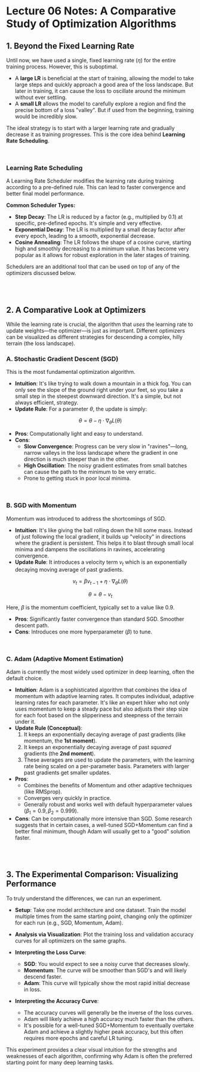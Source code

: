 # Lecture 06 Notes: A Comparative Study of Optimization Algorithms

## 1. Beyond the Fixed Learning Rate

Until now, we have used a single, fixed learning rate ($\eta$) for the entire training process. However, this is suboptimal.
- A **large LR** is beneficial at the start of training, allowing the model to take large steps and quickly approach a good area of the loss landscape. But later in training, it can cause the loss to oscillate around the minimum without ever settling.
- A **small LR** allows the model to carefully explore a region and find the precise bottom of a loss "valley". But if used from the beginning, training would be incredibly slow.

The ideal strategy is to start with a larger learning rate and gradually decrease it as training progresses. This is the core idea behind **Learning Rate Scheduling**.

<br>

### Learning Rate Scheduling
A Learning Rate Scheduler modifies the learning rate during training according to a pre-defined rule. This can lead to faster convergence and better final model performance.

**Common Scheduler Types:**
- **Step Decay**: The LR is reduced by a factor (e.g., multiplied by 0.1) at specific, pre-defined epochs. It's simple and very effective.
- **Exponential Decay**: The LR is multiplied by a small decay factor after every epoch, leading to a smooth, exponential decrease.
- **Cosine Annealing**: The LR follows the shape of a cosine curve, starting high and smoothly decreasing to a minimum value. It has become very popular as it allows for robust exploration in the later stages of training.

Schedulers are an additional tool that can be used on top of any of the optimizers discussed below.

<br>
<br>

## 2. A Comparative Look at Optimizers

While the learning rate is crucial, the algorithm that *uses* the learning rate to update weights—the optimizer—is just as important. Different optimizers can be visualized as different strategies for descending a complex, hilly terrain (the loss landscape).

### A. Stochastic Gradient Descent (SGD)
This is the most fundamental optimization algorithm.
- **Intuition**: It's like trying to walk down a mountain in a thick fog. You can only see the slope of the ground right under your feet, so you take a small step in the steepest downward direction. It's a simple, but not always efficient, strategy.
- **Update Rule**: For a parameter $\theta$, the update is simply:

$$
\theta = \theta - \eta \cdot \nabla_{\theta}L(\theta)
$$

- **Pros**: Computationally light and easy to understand.
- **Cons**:
    - **Slow Convergence**: Progress can be very slow in "ravines"—long, narrow valleys in the loss landscape where the gradient in one direction is much steeper than in the other.
    - **High Oscillation**: The noisy gradient estimates from small batches can cause the path to the minimum to be very erratic. 
    - Prone to getting stuck in poor local minima.

<br>

### B. SGD with Momentum
Momentum was introduced to address the shortcomings of SGD.
- **Intuition**: It's like giving the ball rolling down the hill some mass. Instead of just following the local gradient, it builds up "velocity" in directions where the gradient is persistent. This helps it to blast through small local minima and dampens the oscillations in ravines, accelerating convergence.
- **Update Rule**: It introduces a velocity term $v_t$ which is an exponentially decaying moving average of past gradients.

$$
v_t = \beta v_{t-1} + \eta \cdot \nabla_{\theta}L(\theta)
$$

$$
\theta = \theta - v_t
$$

  Here, $\beta$ is the momentum coefficient, typically set to a value like 0.9.
- **Pros**: Significantly faster convergence than standard SGD. Smoother descent path.
- **Cons**: Introduces one more hyperparameter ($\beta$) to tune.

<br>

### C. Adam (Adaptive Moment Estimation)
Adam is currently the most widely used optimizer in deep learning, often the default choice.
- **Intuition**: Adam is a sophisticated algorithm that combines the idea of momentum with adaptive learning rates. It computes individual, adaptive learning rates for each parameter. It's like an expert hiker who not only uses momentum to keep a steady pace but also adjusts their step size for each foot based on the slipperiness and steepness of the terrain under it.
- **Update Rule (Conceptual)**:
  1. It keeps an exponentially decaying average of past gradients (like momentum, the **1st moment**).
  2. It keeps an exponentially decaying average of past *squared* gradients (the **2nd moment**).
  3. These averages are used to update the parameters, with the learning rate being scaled on a per-parameter basis. Parameters with larger past gradients get smaller updates.
- **Pros**:
    - Combines the benefits of Momentum and other adaptive techniques (like RMSprop).
    - Converges very quickly in practice.
    - Generally robust and works well with default hyperparameter values ($\beta_1=0.9, \beta_2=0.999$).
- **Cons**: Can be computationally more intensive than SGD. Some research suggests that in certain cases, a well-tuned SGD+Momentum can find a better final minimum, though Adam will usually get to a "good" solution faster.

<br>
<br>

## 3. The Experimental Comparison: Visualizing Performance

To truly understand the differences, we can run an experiment.
- **Setup**: Take one model architecture and one dataset. Train the model multiple times from the same starting point, changing only the optimizer for each run (e.g., SGD, Momentum, Adam).
- **Analysis via Visualization**: Plot the training loss and validation accuracy curves for all optimizers on the same graphs. 

- **Interpreting the Loss Curve**:
  - **SGD**: You would expect to see a noisy curve that decreases slowly.
  - **Momentum**: The curve will be smoother than SGD's and will likely descend faster.
  - **Adam**: This curve will typically show the most rapid initial decrease in loss.

- **Interpreting the Accuracy Curve**:
  - The accuracy curves will generally be the inverse of the loss curves.
  - Adam will likely achieve a high accuracy much faster than the others.
  - It's possible for a well-tuned SGD+Momentum to eventually overtake Adam and achieve a slightly higher peak accuracy, but this often requires more epochs and careful LR tuning.

This experiment provides a clear visual intuition for the strengths and weaknesses of each algorithm, confirming why Adam is often the preferred starting point for many deep learning tasks.